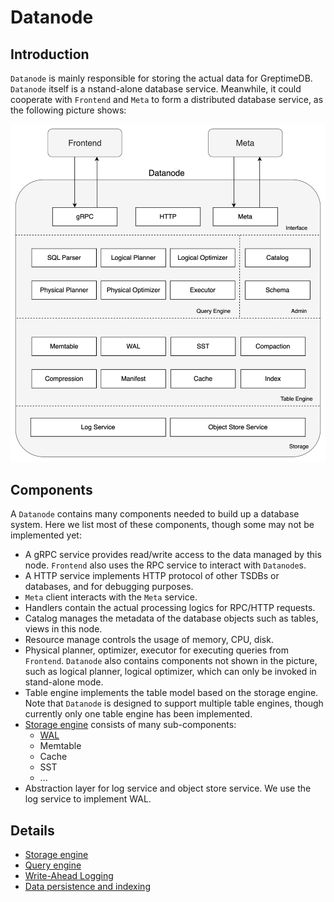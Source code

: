 # Datanode

## Introduction

`Datanode` is mainly responsible for storing the actual data for GreptimeDB. `Datanode` itself is a
nstand-alone database service. Meanwhile, it could cooperate with `Frontend` and `Meta` to form a
distributed database service, as the following picture shows:

![Datanode](../../public/datanode.png)

## Components

A `Datanode` contains many components needed to build up a database system. Here we list most of
these components, though some may not be implemented yet:

- A gRPC service provides read/write access to the data managed by this node. `Frontend` also uses
the RPC service to interact with `Datanode`s.
- A HTTP service implements HTTP protocol of other TSDBs or databases, and for debugging purposes.
- `Meta` client interacts with the `Meta` service.
- Handlers contain the actual processing logics for RPC/HTTP requests.
- Catalog manages the metadata of the database objects such as tables, views in this node.
- Resource manage controls the usage of memory, CPU, disk.
- Physical planner, optimizer, executor for executing queries from `Frontend`. `Datanode` also
contains components not shown in the picture, such as logical planner, logical optimizer, which can
only be invoked in stand-alone mode.
- Table engine implements the table model based on the storage engine. Note that `Datanode` is
designed to support multiple table engines, though currently only one table engine has been
implemented.
- [Storage engine][1] consists of many sub-components:
  - [WAL][2]
  - Memtable
  - Cache
  - SST
  - ...
- Abstraction layer for log service and object store service. We use the log service to implement
WAL.

## Details

- [Storage engine][1]
- [Query engine][3]
- [Write-Ahead Logging][2]
- [Data persistence and indexing][4]

[1]: </storage_engine.md>
[2]: </wal.md>
[3]: </query_engine.md>
[4]: </data_persisitence_indexing.md>
